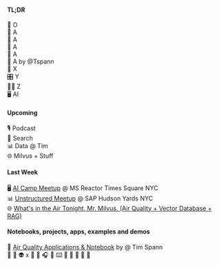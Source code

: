 #### TL;DR 


🐍 O     <br/>
🤖 A     <br/>
🧪 A     <br/>
🧩 A     <br/>
🧩 A     <br/>
🤝 A by @Tspann<br/>
🧠 X      <br/>
🎛️ Y       <br/>
🦸‍♂️ Z    <br/>
🖥️ AI   <br/>


#### Upcoming

🎙️ Podcast     <br/>
🔄 Search      <br/>
📊 Data @ Tim  <br/>
🌐 Milvus + Stuff <br/>

#### Last Week

🖥️ [AI Camp Meetup](https://medium.com/@tspann/report-15-august-2025-ai-camp-45e2b5d87838) @ MS Reactor Times Square NYC<br/>
📊 [Unstructured Meetup](https://medium.com/@tspann/ai-and-vectors-in-the-sky-f28297c01546) @ SAP Hudson Yards NYC<br/>
🌐 [What's in the Air Tonight, Mr. Milvus. (Air Quality + Vector Database + RAG)](https://medium.com/@tspann/whats-in-the-air-tonight-mr-milvus-fbd42f06e482) 

#### Notebooks, projects, apps, examples and demos

🚀 [Air Quality Applications & Notebook](https://github.com/tspannhw/AIM-AirQuality) by @ Tim Spann <br/>
🤖 
👾
👽
x
📡
📱
🎧
🎹
⌨️
📼
🍿
🍔
🍕
🗽





